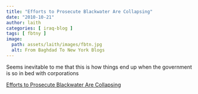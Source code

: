 ```yaml
---
title: "Efforts to Prosecute Blackwater Are Collapsing"
date: "2010-10-21"
author: laith
categories: [ iraq-blog ]
tags: [ fbtny ]
image:
  path: assets/laith/images/fbtn.jpg
  alt: From Baghdad To New York Blogs
---
```


Seems inevitable to me that this is how things end up when the government is so in bed with corporations  

  
[Efforts to Prosecute Blackwater Are Collapsing](https://www.nytimes.com/2010/10/21/world/21contractors.html?_r=1&ref=blackwater_usa)
